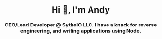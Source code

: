 <h1 align="center">Hi 👋, I'm Andy</h1>
<h3 align="center">CEO/Lead Developer @ SytheIO LLC. I have a knack for reverse engineering, and writing applications using Node.</h3>
